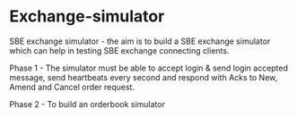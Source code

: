 # Exchange-simulator
SBE exchange simulator - the aim is to build a SBE exchange simulator which can help in testing SBE exchange connecting clients.

Phase 1 - The simulator must be able to accept login & send login accepted message, send heartbeats every second and respond with Acks to
New, Amend and Cancel order request.

Phase 2 - To build an orderbook simulator
